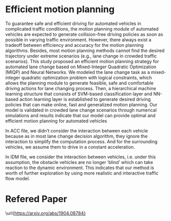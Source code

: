 # Efficient motion planning
To guarantee safe and efficient driving for automated vehicles in complicated traffic conditions, the motion planning module of automated vehicles are expected to generate collision-free driving policies as soon as possible in varying traffic environment. However, there always exist a tradeoff between efficiency and accuracy for the motion planning algorithms. Besides, most motion planning methods cannot find the desired trajectory under extreme scenarios (e.g., lane change in crowded traffic scenarios). This study proposed an efficient motion planning strategy for automated lane change based on Mixed-Integer Quadratic Optimization (MIQP) and Neural Networks. We modeled the lane change task as a mixed-integer quadratic optimization problem with logical constraints, which allows the planning module to generate feasible, safe and comfortable driving actions for lane changing process. Then, a hierarchical machine learning structure that consists of SVM-based classification layer and NN-based action learning layer is established to generate desired driving policies that can make online, fast and generalized motion planning. Our model is validated in crowded lane change scenarios through numerical simulations and results indicate that our model can provide optimal and efficient motion planning for automated vehicles


In ACC file, we didn’t consider the interaction between each vehicle because as in most lane change decision algorithm, they ignore the interaction to simplify the computation process. And for the surrounding vehicles, we assume them to drive in a constant acceleration. 

In IDM file, we consider the interaction between vehicles, i.e. under this assumption, the obstacle vehicles are no longer ‘blind’ which can take reaction to the dynamic environment. This indicates that our method is worth of further exploration by using more realistic and interactive traffic flow model.


# Refered Paper

\url{https://arxiv.org/abs/1904.08784}
